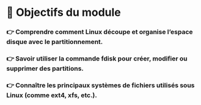 # **🎯 Objectifs du module**

### 👉 Comprendre comment **Linux découpe et organise l’espace disque** avec le partitionnement.



### 👉 Savoir utiliser **la commande fdisk** pour créer, modifier ou supprimer des partitions.



### 👉 Connaître **les principaux systèmes de fichiers** utilisés sous Linux (comme ext4, xfs, etc.).

